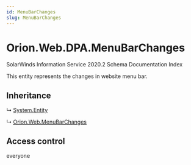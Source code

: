 ```yaml
---
id: MenuBarChanges
slug: MenuBarChanges
---
```


# Orion.Web.DPA.MenuBarChanges

SolarWinds Information Service 2020.2 Schema Documentation Index

This entity represents the changes in website menu bar.

## Inheritance

↳ [System.Entity](./../System/Entity)

↳ [Orion.Web.MenuBarChanges](./../Orion.Web/MenuBarChanges)

## Access control

everyone

